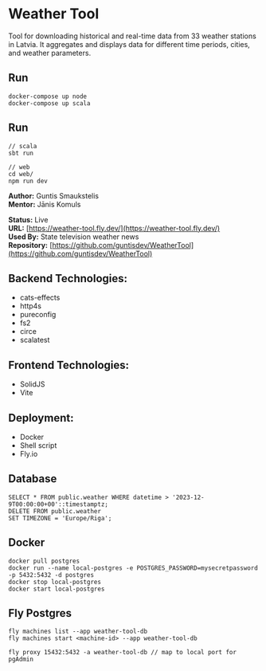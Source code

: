 # Weather Tool

Tool for downloading historical and real-time data from 33 weather stations in Latvia. It aggregates and displays data for different time periods, cities, and weather parameters.

## Run
```
docker-compose up node
docker-compose up scala
```

## Run
```
// scala
sbt run

// web
cd web/
npm run dev
```

**Author:** Guntis Smaukstelis  
**Mentor:** Jānis Komuls

**Status:** Live  
**URL:** [https://weather-tool.fly.dev/](https://weather-tool.fly.dev/)  
**Used By:** State television weather news  
**Repository:** [https://github.com/guntisdev/WeatherTool](https://github.com/guntisdev/WeatherTool)

## Backend Technologies:
- cats-effects
- http4s
- pureconfig
- fs2
- circe
- scalatest

## Frontend Technologies:
- SolidJS
- Vite

## Deployment:
- Docker
- Shell script
- Fly.io

## Database
```
SELECT * FROM public.weather WHERE datetime > '2023-12-9T00:00:00+00'::timestamptz;
DELETE FROM public.weather
SET TIMEZONE = 'Europe/Riga';
```

## Docker
```
docker pull postgres
docker run --name local-postgres -e POSTGRES_PASSWORD=mysecretpassword -p 5432:5432 -d postgres
docker stop local-postgres
docker start local-postgres
```

## Fly Postgres
```
fly machines list --app weather-tool-db
fly machines start <machine-id> --app weather-tool-db

fly proxy 15432:5432 -a weather-tool-db // map to local port for pgAdmin
```